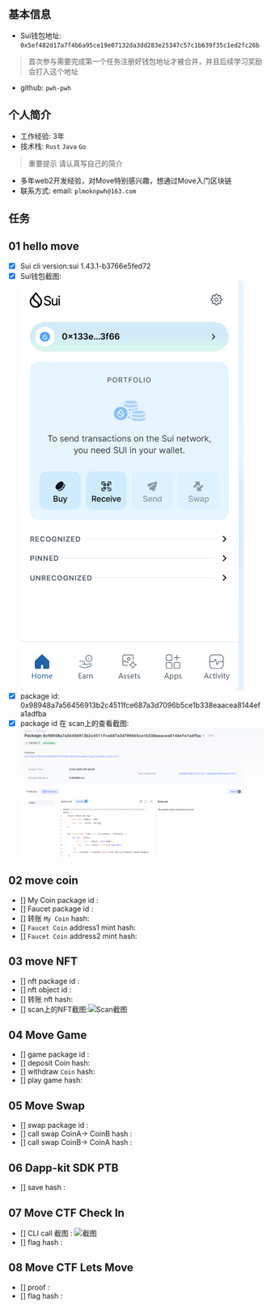 ## 基本信息
- Sui钱包地址: `0x5ef482d17a7f4b6a95ce19e07132da3dd283e25347c57c1b639f35c1ed2fc26b`
> 首次参与需要完成第一个任务注册好钱包地址才被合并，并且后续学习奖励会打入这个地址
- github: `pwh-pwh`

## 个人简介
- 工作经验: 3年
- 技术栈: `Rust` `Java` `Go`
> 重要提示 请认真写自己的简介
- 多年web2开发经验，对Move特别感兴趣，想通过Move入门区块链
- 联系方式: email: `plmoknpwh@163.com` 

## 任务

##   01 hello move  
- [x] Sui cli version:sui 1.43.1-b3766e5fed72
- [x] Sui钱包截图: ![Sui钱包截图](./images/钱包截图.png)
- [x] package id: 0x98948a7a56456913b2c4511fce687a3d7096b5ce1b338eaacea8144efa1adfba
- [x] package id 在 scan上的查看截图:![Scan截图](./images/scan.png)

##   02 move coin
- [] My Coin package id : 
- [] Faucet package id : 
- [] 转账 `My Coin` hash:
- [] `Faucet Coin` address1 mint hash:
- [] `Faucet Coin` address2 mint hash:

##   03 move NFT
- [] nft package id :
- [] nft object id : 
- [] 转账 nft  hash:
- [] scan上的NFT截图:![Scan截图](./images/你的图片地址)

##   04 Move Game
- [] game package id :
- [] deposit Coin hash:
- [] withdraw `Coin` hash:
- [] play game hash:

##   05 Move Swap
- [] swap package id :
- [] call swap CoinA-> CoinB  hash :
- [] call swap CoinB-> CoinA  hash :

##   06 Dapp-kit SDK PTB
- [] save hash :

##   07 Move CTF Check In
- [] CLI call 截图 : ![截图](./images/你的图片地址)
- [] flag hash :

##   08 Move CTF Lets Move
- [] proof : 
- [] flag hash :

